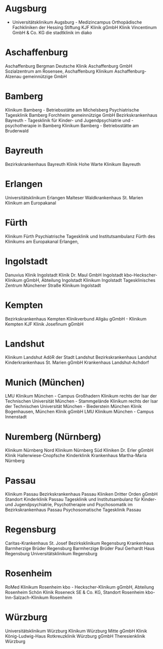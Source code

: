 
# Augsburg
- Universitätsklinikum Augsburg - Medizincampus
Orthopädische Fachkliniken der Hessing Stiftung
KJF Klinik gGmbH
Klinik Vincentinum GmbH & Co. KG
die stadtklinik im diako


# Aschaffenburg
Aschaffenburg
Bergman Deutsche Klinik Aschaffenburg GmbH
Sozialzentrum am Rosensee, Aschaffenburg
Klinikum Aschaffenburg-Alzenau gemeinnützige GmbH


# Bamberg
Klinikum Bamberg - Betriebsstätte am Michelsberg
Psychiatrische Tagesklinik Bamberg Forchheim gemeinnützige GmbH
Bezirkskrankenhaus Bayreuth - Tagesklinik für Kinder- und Jugendpsychiatrie und -psychotherapie in Bamberg
Klinikum Bamberg - Betriebsstätte am Bruderwald


# Bayreuth
Bezirkskrankenhaus Bayreuth
Klinik Hohe Warte
Klinikum Bayreuth


# Erlangen
Universitätsklinikum Erlangen
Malteser Waldkrankenhaus St. Marien
Klinikum am Europakanal


# Fürth
Klinikum Fürth
Psychiatrische Tagesklinik und Institutsambulanz Fürth des Klinikums am Europakanal Erlangen,


# Ingolstadt
Danuvius Klinik Ingolstadt
Klinik Dr. Maul GmbH Ingolstadt
kbo-Heckscher-Klinikum gGmbH, Abteilung Ingolstadt
Klinikum Ingolstadt Tagesklinisches Zentrum Münchener Straße
Klinikum Ingolstadt


# Kempten
Bezirkskrankenhaus Kempten
Klinikverbund Allgäu gGmbH - Klinikum Kempten
KJF Klinik Josefinum gGmbH


# Landshut
Klinikum Landshut AdöR der Stadt Landshut
Bezirkskrankenhaus Landshut
Kinderkrankenhaus St. Marien gGmbH
Krankenhaus Landshut-Achdorf


# Munich (München)
LMU Klinikum München - Campus Großhadern
Klinikum rechts der Isar der Technischen Universität München - Stammgelände
Klinikum rechts der Isar der Technischen Universität München - Biederstein
München Klinik Bogenhausen, München Klinik gGmbH
LMU Klinikum München - Campus Innenstadt


# Nuremberg (Nürnberg)
Klinikum Nürnberg Nord
Klinikum Nürnberg Süd
Kliniken Dr. Erler gGmbH
Klinik Hallerwiese-Cnopfsche Kinderklinik
Krankenhaus Martha-Maria Nürnberg


# Passau
Klinikum Passau
Bezirkskrankenhaus Passau
Kliniken Dritter Orden gGmbH Standort Kinderklinik Passau
Tagesklinik und Institutsambulanz für Kinder- und Jugendpsychiatrie, Psychotherapie und Psychosomatik im Bezirkskrankenhaus Passau
Psychosomatische Tagesklinik Passau


# Regensburg
Caritas-Krankenhaus St. Josef
Bezirksklinikum Regensburg
Krankenhaus Barmherzige Brüder Regensburg
Barmherzige Brüder Paul Gerhardt Haus Regensburg
Universitätsklinikum Regensburg


# Rosenheim
RoMed Klinikum Rosenheim
kbo - Heckscher-Klinikum gGmbH, Abteilung Rosenheim
Schön Klinik Roseneck SE & Co. KG, Standort Rosenheim
kbo-Inn-Salzach-Klinikum Rosenheim


# Würzburg
Universitätsklinikum Würzburg
Klinikum Würzburg Mitte gGmbH
Klinik König-Ludwig-Haus
Rotkreuzklinik Würzburg gGmbH
Theresienklinik Würzburg


